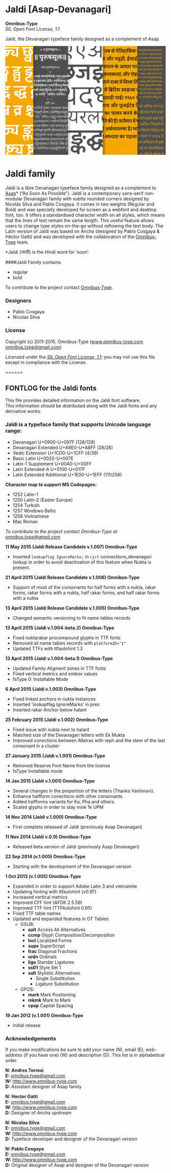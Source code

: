 Jaldi [Asap-Devanagari]
===============
**Omnibus-Type**  
*SIL Open Font License, 1.1*

Jaldi, the Devanagari typeface family designed as a complement of Asap.

![Sample of Jaldi](SRC/jaldi_poster.png "Jaldi")

# Jaldi family

Jaldi is a libre Devanagari typeface family designed as a complement to [Asap](https://www.google.com/url?q=https%3A%2F%2Fwww.google.com%2Ffonts%2Fspecimen%2FAsap)* (“As Soon As Possible”). Jaldi is a contemporary sans-serif non-modular Devanagari family with subtle rounded corners designed by Nicolás Silva and Pablo Cosgaya. It comes in two weights (Regular and Bold) and was specially developed for screen as a webfont and desktop font, too. It offers a standardised character width on all styles, which means that the lines of text remain the same length. This useful feature allows users to change type styles on-the-go without reflowing the text body. The Latin version of Jaldi was based on Ancha (designed by Pablo Cosgaya & Héctor Gatti) and was developed with the collaboration of the [Omnibus-Type](http://www.google.com/url?q=http%3A%2F%2Fomnibus-type.com%2F&sa=D&sntz=1&usg=AFQjCNEK1dbRyWJN56zeP8EaPCup9kDYQw) team.

\*Jaldi (जल्दी) is the Hindi word for ‘soon’.


####Jaldi Family contains:
* regular
* bold

To contribute to the project contact [Omnibus-Type](http://omnibus-type.com/).

### Designers

* Pablo Cosgaya
* Nicolas Silva

### License

Copyright (c) 2011-2015, Omnibus-Type (www.omnibus-type.com omnibus.type@gmail.com)

Licensed under the [*SIL Open Font License, 1.1*](http://scripts.sil.org/OFL); you may not use this file except in compliance with the License.

======
## FONTLOG for the Jaldi fonts

This file provides detailed information on the Jaldi font software.  
This information should be distributed along with the Jaldi fonts and any derivative works.

### Jaldi is a typeface family that supports Unicode language range: 

* Devanagari            U+0900-U+097F (128/128)
* Devanagari Extended   U+A8E0-U+A8FF (28/28)
* Vedic Extension       U+1CD0-U+1CFF (4/39)
* Basic Latin 				  U+0020-U+007E
* Latin-1 Supplement 		U+00A0-U+00FF
* Latin Extended-A 			U+0100-U+017F
* Latin Extended Additional	U+1E00-U+1EFF (111/256)

**Character map to support MS Codepages:**
* 1252 Latin-1
* 1250 Latin-2 (Easter Europe)
* 1254 Turkish
* 1257 Windows Baltic
* 1258 Vietnamese
* Mac Roman

*To contribute to the project contact Omnibus-Type at omnibus.type@gmail.com*

**11 May 2015 (Jaldi Release Candidate v.1.007) Omnibus-Type**
- Inserted `lookupflag IgnoreMarks;` in `cjct` connections_devanagari lookup in order to avoid deactivation of this feature when Nukta is present.

**21 April 2015 (Jaldi Release Candidate v.1.006) Omnibus-Type**
- Support of most of the consonants for half forms with a nukta, rakar forms, rakar forms with a nukta, half rakar forms, and half rakar forms with a nukta

**13 April 2015 (Jaldi Release Candidate v.1.005) Omnibus-Type**
- Changed semantic versioning to fit name tables records

**13 April 2015 (Jaldi v.1.004-beta.2) Omnibus-Type**
- Fixed nuktarakar procompound glyphs in TTF fonts
- Removed all name tables records with `platformID="1"`
- Updated TTFs with ttfautohint 1.3

**13 April 2015 (Jaldi v.1.004-beta.1) Omnibus-Type**
- Updated Family Aligment zones in TTF fonts
- Fixed vertical metrics and embox values
- fsType 0: Installable Mode

**6 April 2015 (Jaldi v.1.003) Omnibus-Type**
- Fixed linked anchors in nukta instances
- Inserted 'lookupflag IgnoreMarks' in pres
- Inserted rakar Anchor below halant

**25 February 2015 (Jaldi v.1.002) Omnibus-Type**
- Fixed issue with nukta next to halant
- Matched size of the Devanagari letters with Ek Mukta
- Improved conections between iMatras with reph and the stem of the last consonant in a cluster

**27 January 2015 (Jaldi v.1.001) Omnibus-Type**
- Removed Reserve Font Name from the license
- fsType Installable mode

**14 Jan 2015 (Jaldi v.1.001) Omnibus-Type**
- Several changes in the proportion of the letters (Thanks Vaishnavi).
- Enhance halfform conections with other consonants.
- Added halfforms variants for Ka, Pha and others.
- Scaled glyphs in order to stay insie 1k UPM

**14 Nov 2014 (Jaldi v.1.000) Omnibus-Type**
- First complete released of Jaldi (previously Asap Devanagari)

**11 Nov 2014 (Jaldi v.0.9) Omnibus-Type**
- Released beta version of Jaldi (previously Asap Devanagari)

**22 Sep 2014 (v.1.005) Omnibus-Type**
- Starting with the development of the Devanagari version

**1 Oct 2013 (v.1.005) Omnibus-Type**
- Expanded in order to support Adobe Latin 3 and vietnamite
- Updating hinting with ttfautohint (v0.97)
- Increased vertical metrics
- Improved CFF hint (AFDK 2.5.59)
- Improved TTF hint (TTFAutohint 0.95)
- Fixed TTF table names
- Updated and expanded features in OT Tables:
  - GSUB:
    * **aalt** Access All Alternatives
    * **ccmp** Glyph Composition/Decomposition
    * **locl** Localized Forms
    * **sups** SuperScript
    * **frac** Diagonal Fractions
    * **ordn** Ordinals
    * **liga** Standar Ligatures
    * **ss01** Style Set 1
    * **salt** Stylistic Alternatives
      * Single Substitution
      * Ligature Substitution
  - GPOS:
    * **mark** Mark Positioning
    * **mkmk** Mark to Mark
    * **cpsp** Capital Spacing

**19 Jan 2012 (v.1.001) Omnibus-Type**
- Initial release

### Acknowledgements

If you make modifications be sure to add your name (N), email (E), web-address
(if you have one) (W) and description (D). This list is in alphabetical order.

**N:** **Andres Torresi**  
**E:** omnibus.type@gmail.com  
**W:** http://www.omnibus-type.com  
**D:** Assistant designer of Asap family  

**N:** **Hector Gatti**  
**E:** omnibus.type@gmail.com  
**W:** http://www.omnibus-type.com  
**D:** Designer of Ancha upstream  

**N:** **Nicolas Silva**  
**E:** omnibus.type@gmail.com  
**W:** http://www.omnibus-type.com  
**D:** Typeface developer and designer of the Devanagari version

**N:** **Pablo Cosgaya**  
**E:** omnibus.type@gmail.com  
**W:** http://www.omnibus-type.com  
**D:** Original designer of Asap and designer of the Devanagari version
